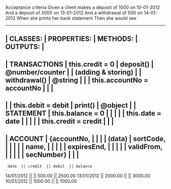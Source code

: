 Acceptance criteria
Given a client makes a deposit of 1000 on 10-01-2012
And a deposit of 2000 on 13-01-2012
And a withdrawal of 500 on 14-01-2012
When she prints her bank statement
Then she would see

--------------------------------------------------------------------------------------------------------------
|       CLASSES:        |           PROPERTIES:          |       METHODS:            |    OUTPUTS:           |
--------------------------------------------------------------------------------------------------------------
|     TRANSACTIONS      |    this.credit = 0             |       deposit()           |    @number/counter    |
|   (adding & storing)  |                                |       withdrawal()        |    @string            |
|                       |    this.accountNo = accountNo  |                           |                       |
--------------------------------------------------------------------------------------------------------------
|                       |    this.debit = debit          |       print()             |    @object            |
|       STATEMENT       |    this.balance = 0            |                           |                       |
|                       |    this.date = date            |                           |                       |
|                       |    this.credit = credit        |                           |                       |
--------------------------------------------------------------------------------------------------------------
|        ACCOUNT        |    {accountNo,                 |                           |                       |
|         (data)        |     sortCode,                  |                           |                       |
|                       |     name,                      |                           |                       |
|                       |     expiresEnd,                |                           |                       |
|                       |     validFrom,                 |                           |                       |
|                       |     secNumber}                 |                           |                       |
--------------------------------------------------------------------------------------------------------------                   
    
     date  || credit  || debit  || balance
14/01/2012 ||         || 500.00 || 2500.00
13/01/2012 || 2000.00 ||        || 3000.00
10/01/2012 || 1000.00 ||        || 1000.00
